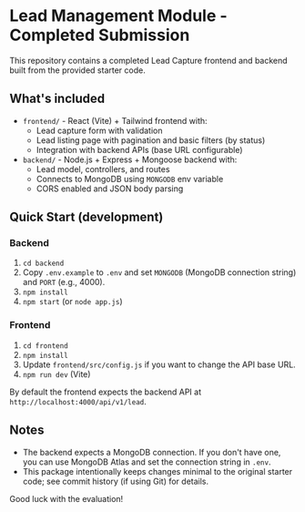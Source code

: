 # Lead Management Module - Completed Submission

This repository contains a completed Lead Capture frontend and backend built from the provided starter code.

## What's included
- `frontend/` - React (Vite) + Tailwind frontend with:
  - Lead capture form with validation
  - Lead listing page with pagination and basic filters (by status)
  - Integration with backend APIs (base URL configurable)
- `backend/` - Node.js + Express + Mongoose backend with:
  - Lead model, controllers, and routes
  - Connects to MongoDB using `MONGODB` env variable
  - CORS enabled and JSON body parsing

## Quick Start (development)

### Backend
1. `cd backend`
2. Copy `.env.example` to `.env` and set `MONGODB` (MongoDB connection string) and `PORT` (e.g., 4000).
3. `npm install`
4. `npm start` (or `node app.js`)

### Frontend
1. `cd frontend`
2. `npm install`
3. Update `frontend/src/config.js` if you want to change the API base URL.
4. `npm run dev` (Vite)

By default the frontend expects the backend API at `http://localhost:4000/api/v1/lead`.

## Notes
- The backend expects a MongoDB connection. If you don't have one, you can use MongoDB Atlas and set the connection string in `.env`.
- This package intentionally keeps changes minimal to the original starter code; see commit history (if using Git) for details.

Good luck with the evaluation!
